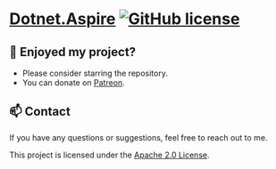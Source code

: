 # [Dotnet.Aspire](https://github.com/a-sharifov/Dotnet.Aspire) [![GitHub license](https://img.shields.io/badge/license-Apache-blue.svg)](https://github.com/a-sharifov/blob/Dotnet.Aspire/master/LICENSE)

## 🌟 Enjoyed my project?

- Please consider starring the repository.
- You can donate on [Patreon](https://www.patreon.com/a_sharifov).

## 📫 Contact

If you have any questions or suggestions, feel free to reach out to me.

This project is licensed under the [Apache 2.0 License](LICENSE).
